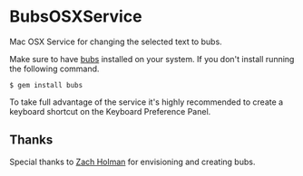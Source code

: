 BubsOSXService
==============

Mac OSX Service for changing the selected text to bubs.

Make sure to have [bubs](https://github.com/holman/bubs) installed on your system. If you don't install running the following command. 

`$ gem install bubs`

To take full advantage of the service it's highly recommended to create a keyboard shortcut on the Keyboard Preference Panel. 

## Thanks

Special thanks to [Zach Holman](https://github.com/holman) for envisioning and creating bubs.
